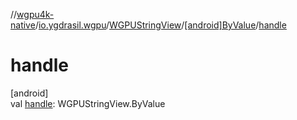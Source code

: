 //[wgpu4k-native](../../../../index.md)/[io.ygdrasil.wgpu](../../index.md)/[WGPUStringView](../index.md)/[[android]ByValue](index.md)/[handle](handle.md)

# handle

[android]\
val [handle](handle.md): WGPUStringView.ByValue